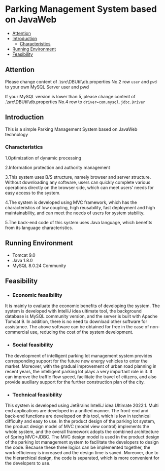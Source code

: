 # Parking Management System based on JavaWeb

  - [Attention](#attention)
  - [Introduction](#introduction)
    - [Characteristics](#characteristics)
  - [Running Environment](#running-environment)
  - [Feasibility](#feasibility)
## Attention 
Please change content of .\src\DBUtil\db.properties
No.2 row `user` and `pwd` to your own MySQL Server user and pwd

If your MySQL version is lower than 5, please change content of .\src\DBUtil\db.properties
No.4 row to `driver=com.mysql.jdbc.Driver`
## Introduction

This is a simple Parking Management System based on JavaWeb technology

### Characteristics

1.Optimization of dynamic processing

2.Information protection and authority management

3.This system uses B/S structure, namely browser and server structure. Without downloading any software, users can quickly complete various operations directly on the browser side, which can meet users' needs for easy access to the system.

4.The system is developed using MVC framework, which has the characteristics of low coupling, high reusability, fast deployment and high maintainability, and can meet the needs of users for system stability.

5.The back-end code of this system uses Java language, which benefits from its language characteristics. 

## Running Environment

- Tomcat 9.0
- Java 1.8.0
- MySQL 8.0.24 Community

## Feasibility

- ### Economic feasibility

It is mainly to evaluate the economic benefits of developing the system. The system is developed with IntelliJ idea ultimate tool, the background database is MySQL community version, and the server is built with Apache Tomcat 9. In addition, there is no need to download other software for assistance. The above software can be obtained for free in the case of non-commercial use, reducing the cost of the system development.

- ### Social feasibility

The development of intelligent parking lot management system provides corresponding support for the future new energy vehicles to enter the market. Moreover, with the gradual improvement of urban road planning in recent years, the intelligent parking lot plays a very important role in it. It can improve the traffic flow speed, facilitate the travel of citizens, and also provide auxiliary support for the further construction plan of the city.

- ### Technical feasibility

This system is developed using JetBrains IntelliJ idea Ultimate 2022.1. Multi end applications are developed in a unified manner. The front-end and back-end functions are developed on this tool, which is low in technical difficulty and easy to use.
In the product design of the parking lot system, the product design model of MVC (model view control) implements the whole system, and the overall framework adopts the combined architecture of Spring MVC+JDBC.
The MVC design model is used in the product design of the parking lot management system to facilitate the developers to design the code. Because these three logics can be implemented together, the work efficiency is increased and the design time is saved. Moreover, due to the hierarchical design, the code is separated, which is more convenient for the developers to use.